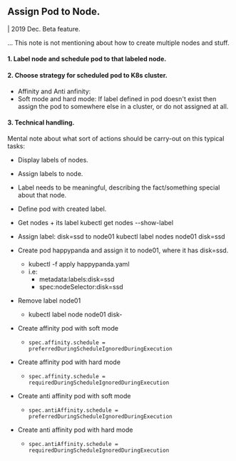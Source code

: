 ## Assign Pod to Node.
| 2019 Dec. Beta feature.

... This note is not mentioning about how to create multiple nodes and stuff.

#### 1. Label node and schedule pod to that labeled node.

#### 2. Choose strategy for scheduled pod to K8s cluster.

- Affinity and Anti anfinity: 
- Soft mode and hard mode: If label defined in pod doesn't exist then assign the pod to somewhere else in a cluster, or do not assigned at all.

#### 3. Technical handling.

Mental note about what sort of actions should be carry-out on this typical tasks:
- Display labels of nodes.
- Assign labels to node.
- Label needs to be meaningful, describing the fact/something special about that node.
- Define pod with created label.


- Get nodes + its label
kubectl get nodes --show-label

- Assign label: disk=ssd to node01 
kubectl label nodes node01 disk=ssd 

- Create pod happypanda and assign it to node01, where it has disk=ssd.
  - kubectl -f apply happypanda.yaml
  - i.e: 
    - metadata:labels:disk=ssd
    - spec:nodeSelector:disk=ssd

- Remove label node01
  - kubectl label node node01 disk-

- Create affinity pod with soft mode
  - ` spec.affinity.schedule = preferredDuringScheduleIgnoredDuringExecution `
- Create affinity pod with hard mode
  - ` spec.affinity.schedule = requiredDuringScheduleIgnoredDuringExecution `
  
- Create anti affinity pod with soft mode
  - ` spec.antiAffinity.schedule = preferredDuringScheduleIgnoredDuringExecution `
- Create anti affinity pod with hard mode
  - ` spec.antiAffinity.schedule = requiredDuringScheduleIgnoredDuringExecution `

